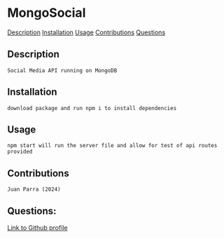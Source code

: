 # MongoSocial

[Description](#Description)
[Installation](#Installation)
[Usage](#Usage)
[Contributions](#Contributions)
[Questions](#Questions)

## Description
    Social Media API running on MongoDB
    
## Installation
    download package and run npm i to install dependencies
    
## Usage
    npm start will run the server file and allow for test of api routes provided
    
## Contributions 
    Juan Parra (2024)
    
## Questions:
[Link to Github profile](https://github.com/Parraj1025)
    